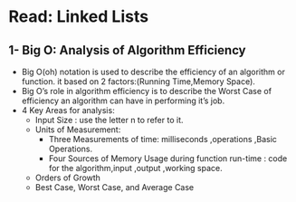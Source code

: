 # Read: Linked Lists
## 1- Big O: Analysis of Algorithm Efficiency
- Big O(oh) notation is used to describe the efficiency of an algorithm or function. it based on 2 factors:(Running Time,Memory Space).
- Big O’s role in algorithm efficiency is to describe the Worst Case of efficiency an algorithm can have in performing it’s job. 
- 4 Key Areas for analysis:
     * Input Size : use the letter n to refer to it.
     * Units of Measurement:
         * Three Measurements of time: milliseconds ,operations ,Basic Operations.
         * Four Sources of Memory Usage during function run-time : code for the algorithm,input ,output ,working space.
     * Orders of Growth
     * Best Case, Worst Case, and Average Case
